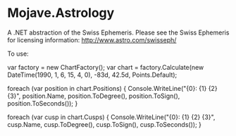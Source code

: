 Mojave.Astrology
================

A .NET abstraction of the Swiss Ephemeris.  Please see the Swiss Ephemeris for licensing information: http://www.astro.com/swisseph/


To use:

var factory = new ChartFactory();
var chart = factory.Calculate<NatalChart>(new DateTime(1990, 1, 6, 15, 4, 0), -83d, 42.5d, Points.Default);

foreach (var position in chart.Positions) {
   Console.WriteLine("{0}: {1} {2} {3}", position.Name, position.ToDegree(), position.ToSign(), position.ToSeconds());
}

foreach (var cusp in chart.Cusps) {
   Console.WriteLine("{0}: {1} {2} {3}", cusp.Name, cusp.ToDegree(), cusp.ToSign(), cusp.ToSeconds());
}
